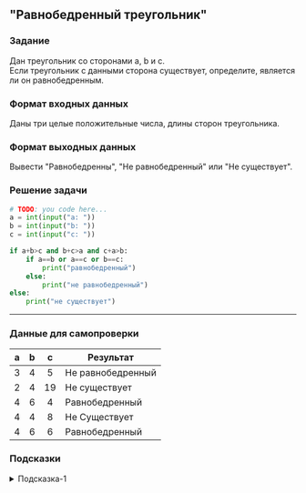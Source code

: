 ## "Равнобедренный треугольник"

### Задание

Дан треугольник со сторонами a, b и c. \
Если треугольник с данными сторона существует, определите, является ли он равнобедренным.

### Формат входных данных

Даны три целые положительные числа, длины сторон треугольника.

### Формат выходных данных

Вывести "Равнобедренны", "Не равнобедренный" или "Не существует".

### Решение задачи

```python
# TODO: you code here...
a = int(input("a: "))
b = int(input("b: "))
c = int(input("c: "))

if a+b>c and b+c>a and c+a>b:
    if a==b or a==c or b==c:
        print("равнобедренный")
    else:
        print("не равнобедренный")
else:
    print("не существует")
```

---

### Данные для самопроверки

| a | b | c | Результат |
| :---: | :---: | :---: | --- |
|   3   |   4   |   5   | Не равнобедренный |
|   2   |   4   |   19   | Не существует |
|   4   |   6   |   4   | Равнобедренный |
|   4   |   4   |   8   | Не Существует |
|   4   |   6   |   6   | Равнобедренный |
### Подсказки

<details>
<summary>Подсказка-1</summary>
Треугольник существует только тогда, когда сумма длин любых его двух сторон больше третьей стороны.
</details>

